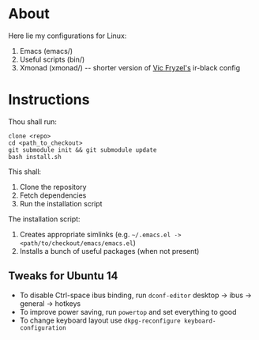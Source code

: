 # About

Here lie my configurations for Linux:

1. Emacs (emacs/)
2. Useful scripts (bin/)
3. Xmonad (xmonad/) -- shorter version of
   [Vic Fryzel's](https://github.com/vicfryzel/xmonad-config) ir-black
   config

# Instructions

Thou shall run:

````
clone <repo>
cd <path_to_checkout>
git submodule init && git submodule update
bash install.sh
````

This shall:

1. Clone the repository
2. Fetch dependencies
3. Run the installation script

The installation script:

1. Creates appropriate simlinks (e.g. `~/.emacs.el -> <path/to/checkout/emacs/emacs.el`)
2. Installs a bunch of useful packages (when not present)

## Tweaks for Ubuntu 14

* To disable Ctrl-space ibus binding, run `dconf-editor` desktop -> ibus -> general -> hotkeys
* To improve power saving, run `powertop` and set everything to good
* To change keyboard layout use `dkpg-reconfigure keyboard-configuration`

